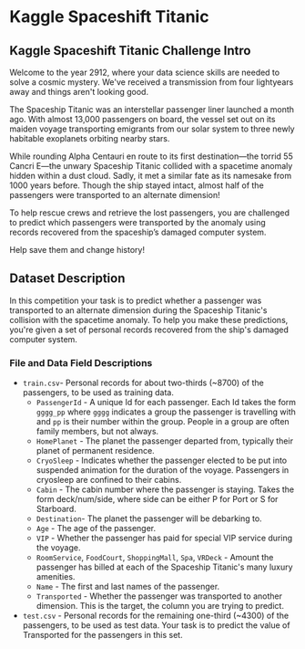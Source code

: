 # Kaggle Spaceshift Titanic
## Kaggle Spaceshift Titanic Challenge Intro

Welcome to the year 2912, where your data science skills are needed to solve a cosmic mystery. We've received a transmission from four lightyears away and things aren't looking good.

The Spaceship Titanic was an interstellar passenger liner launched a month ago. With almost 13,000 passengers on board, the vessel set out on its maiden voyage transporting emigrants from our solar system to three newly habitable exoplanets orbiting nearby stars.

While rounding Alpha Centauri en route to its first destination—the torrid 55 Cancri E—the unwary Spaceship Titanic collided with a spacetime anomaly hidden within a dust cloud. Sadly, it met a similar fate as its namesake from 1000 years before. Though the ship stayed intact, almost half of the passengers were transported to an alternate dimension!

To help rescue crews and retrieve the lost passengers, you are challenged to predict which passengers were transported by the anomaly using records recovered from the spaceship’s damaged computer system.

Help save them and change history!

## Dataset Description

In this competition your task is to predict whether a passenger was transported to an alternate dimension during the Spaceship Titanic's collision with the spacetime anomaly. To help you make these predictions, you're given a set of personal records recovered from the ship's damaged computer system.

### File and Data Field Descriptions

* `train.csv`- Personal records for about two-thirds (~8700) of the passengers, to be used as training data.
    * `PassengerId` - A unique Id for each passenger. Each Id takes the form `gggg_pp` where `gggg` indicates a group the passenger is travelling with and `pp` is their number within the group. People in a group are often family members, but not always.
    * `HomePlanet` - The planet the passenger departed from, typically their planet of permanent residence.
    * `CryoSleep` - Indicates whether the passenger elected to be put into suspended animation for the duration of the voyage. Passengers in cryosleep are confined to their cabins.
    * `Cabin` - The cabin number where the passenger is staying. Takes the form deck/num/side, where side can be either P for Port or S for Starboard.
    * `Destination`- The planet the passenger will be debarking to.
    * `Age` - The age of the passenger.
    * `VIP` - Whether the passenger has paid for special VIP service during the voyage.
    * `RoomService`, `FoodCourt`, `ShoppingMall`, `Spa`, `VRDeck` - Amount the passenger has billed at each of the Spaceship Titanic's many luxury amenities.
    * `Name` - The first and last names of the passenger.
    * `Transported` - Whether the passenger was transported to another dimension. This is the target, the column you are trying to predict.
* `test.csv` - Personal records for the remaining one-third (~4300) of the passengers, to be used as test data. Your task is to predict the value of Transported for the passengers in this set.

